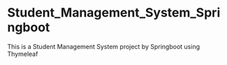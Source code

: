 # Student_Management_System_Springboot
This is a Student Management System project by Springboot using Thymeleaf
